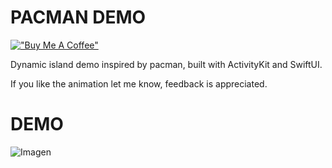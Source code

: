 # PACMAN DEMO

[!["Buy Me A 
Coffee"](https://www.buymeacoffee.com/assets/img/custom_images/orange_img.png)](https://www.buymeacoffee.com/victwise)

Dynamic island demo inspired by pacman, built with ActivityKit and SwiftUI.

If you like the animation let me know, feedback is appreciated.

# DEMO

![Imagen](pacman_clip.gif)
